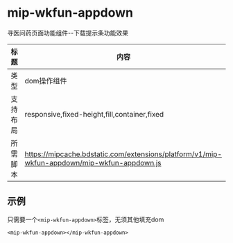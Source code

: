# mip-wkfun-appdown

寻医问药页面功能组件--下载提示条功能效果

标题|内容
----|----
类型|dom操作组件
支持布局|responsive,fixed-height,fill,container,fixed
所需脚本|https://mipcache.bdstatic.com/extensions/platform/v1/mip-wkfun-appdown/mip-wkfun-appdown.js

## 示例

只需要一个`<mip-wkfun-appdown>`标签，无须其他填充dom

```
<mip-wkfun-appdown></mip-wkfun-appdown>
```
